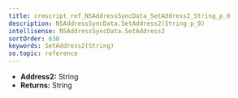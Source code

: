 ```yaml
---
title: crmscript_ref_NSAddressSyncData_SetAddress2_String_p_0
description: NSAddressSyncData.SetAddress2(String p_0)
intellisense: NSAddressSyncData.SetAddress2
sortOrder: 630
keywords: SetAddress2(String)
so.topic: reference
---
```



* **Address2:** String
* **Returns:** String


